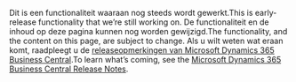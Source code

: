 <span data-ttu-id="e8342-101">Dit is een functionaliteit waaraan nog steeds wordt gewerkt.</span><span class="sxs-lookup"><span data-stu-id="e8342-101">This is early-release functionality that we’re still working on.</span></span> <span data-ttu-id="e8342-102">De functionaliteit en de inhoud op deze pagina kunnen nog worden gewijzigd.</span><span class="sxs-lookup"><span data-stu-id="e8342-102">The functionality, and the content on this page, are subject to change.</span></span> <span data-ttu-id="e8342-103">Als u wilt weten wat eraan komt, raadpleegt u de [releaseopmerkingen van Microsoft Dynamics 365 Business Central](https://go.microsoft.com/fwlink/?linkid=2047422).</span><span class="sxs-lookup"><span data-stu-id="e8342-103">To learn what’s coming, see the [Microsoft Dynamics 365 Business Central Release Notes](https://go.microsoft.com/fwlink/?linkid=2047422).</span></span>